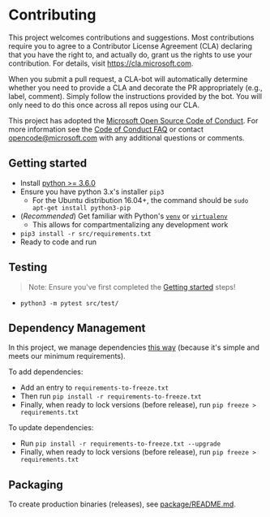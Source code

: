 # Contributing

This project welcomes contributions and suggestions.  Most contributions require you to agree to a
Contributor License Agreement (CLA) declaring that you have the right to, and actually do, grant us
the rights to use your contribution. For details, visit https://cla.microsoft.com.

When you submit a pull request, a CLA-bot will automatically determine whether you need to provide
a CLA and decorate the PR appropriately (e.g., label, comment). Simply follow the instructions
provided by the bot. You will only need to do this once across all repos using our CLA.

This project has adopted the [Microsoft Open Source Code of Conduct](https://opensource.microsoft.com/codeofconduct/).
For more information see the [Code of Conduct FAQ](https://opensource.microsoft.com/codeofconduct/faq/) or
contact [opencode@microsoft.com](mailto:opencode@microsoft.com) with any additional questions or comments.

## Getting started

+ Install [python >= 3.6.0](https://www.python.org/downloads/)
+ Ensure you have python 3.x's installer `pip3`
  + For the Ubuntu distribution 16.04+, the command should be `sudo apt-get install python3-pip`
+ (_Recommended_) Get familiar with Python's [`venv`](https://docs.python.org/3/tutorial/venv.html) or [`virtualenv`](https://virtualenv.pypa.io/en/latest/)
  +  This allows for compartmentalizing any development work
+ `pip3 install -r src/requirements.txt`
+ Ready to code and run

## Testing

> Note: Ensure you've first completed the [Getting started](#getting-started) steps!

+ `python3 -m pytest src/test/`

## Dependency Management

In this project, we manage dependencies [this way](https://www.kennethreitz.org/essays/a-better-pip-workflow) (because it's simple and meets our minimum requirements).

To add dependencies:

+ Add an entry to `requirements-to-freeze.txt`
+ Then run `pip install -r requirements-to-freeze.txt`
+ Finally, when ready to lock versions (before release), run `pip freeze > requirements.txt`

To update dependencies:

+ Run `pip install -r requirements-to-freeze.txt --upgrade`
+ Finally, when ready to lock versions (before release), run `pip freeze > requirements.txt`

## Packaging

To create production binaries (releases), see [package/README.md](./package/README.md).
